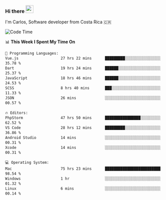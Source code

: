 ### Hi there <img src="https://media.giphy.com/media/hvRJCLFzcasrR4ia7z/giphy.gif" width="25px" height="25px">

I'm Carlos, Software developer from Costa Rica 🇨🇷

[//]: # (<a href="https://app.daily.dev/carum98"><img src="https://github.com/carum98/carum98/blob/main/devcard.svg" width="400" alt="Carlos Umaña Acevedo's Dev Card"/></a>)


<!--START_SECTION:waka-->
![Code Time](http://img.shields.io/badge/Code%20Time-10%2C815%20hrs%201%20min-blue)

📊 **This Week I Spent My Time On** 

```text
💬 Programming Languages: 
Vue.js                   27 hrs 22 mins      █████████░░░░░░░░░░░░░░░░   35.78 % 
Dart                     19 hrs 24 mins      ██████░░░░░░░░░░░░░░░░░░░   25.37 % 
JavaScript               18 hrs 46 mins      ██████░░░░░░░░░░░░░░░░░░░   24.53 % 
SCSS                     8 hrs 40 mins       ███░░░░░░░░░░░░░░░░░░░░░░   11.33 % 
JSON                     26 mins             ░░░░░░░░░░░░░░░░░░░░░░░░░   00.57 % 

🔥 Editors: 
PhpStorm                 47 hrs 50 mins      ████████████████░░░░░░░░░   62.52 % 
VS Code                  28 hrs 12 mins      █████████░░░░░░░░░░░░░░░░   36.86 % 
Android Studio           14 mins             ░░░░░░░░░░░░░░░░░░░░░░░░░   00.31 % 
Xcode                    14 mins             ░░░░░░░░░░░░░░░░░░░░░░░░░   00.31 % 

💻 Operating System: 
Mac                      75 hrs 23 mins      █████████████████████████   98.54 % 
Windows                  1 hr                ░░░░░░░░░░░░░░░░░░░░░░░░░   01.32 % 
Linux                    6 mins              ░░░░░░░░░░░░░░░░░░░░░░░░░   00.14 % 
```


<!--END_SECTION:waka-->
